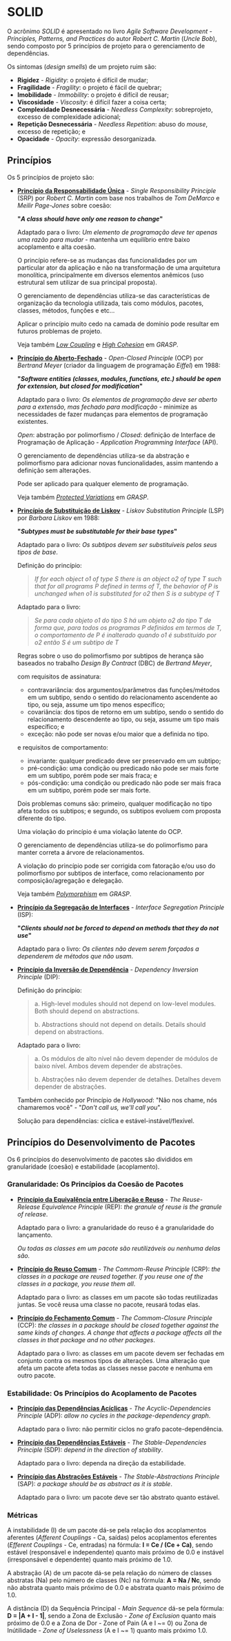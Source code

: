 # SOLID

O acrônimo _SOLID_ é apresentado no livro _Agile Software Development - Principles, Patterns, and Practices_ do autor _Robert C. Martin_ (_Uncle Bob_), sendo composto por 5 princípios de projeto para o gerenciamento de dependências.

Os sintomas (_design smells_) de um projeto ruim são:
* **Rigidez** - _Rigidity_: o projeto é difícil de mudar;
* **Fragilidade** - _Fragility_: o projeto é fácil de quebrar;
* **Imobilidade** - _Immobility_: o projeto é difícil de reusar;
* **Viscosidade** - _Viscosity_: é difícil fazer a coisa certa;
* **Complexidade Desnecessária** - _Needless Complexity_: sobreprojeto, excesso de complexidade adicional;
* **Repetição Desnecessária** - _Needless Repetition_: abuso do _mouse_, excesso de repetição; e
* **Opacidade** - _Opacity_: expressão desorganizada.

## Princípios

Os 5 princípios de projeto são:

* [**Princípio da Responsabilidade Única**](http://c2.com/cgi/wiki?SingleResponsibilityPrinciple "Single Responsibility Principle") - _Single Responsibility Principle_ (SRP) por _Robert C. Martin_ com base nos trabalhos de _Tom DeMarco_ e _Meilir Page-Jones_ sobre coesão:

  **"_A class should have only one reason to change_"**

  Adaptado para o livro: _Um elemento de programação deve ter apenas uma razão para mudar_ - mantenha um equilíbrio entre baixo acoplamento e alta coesão.

  O princípio refere-se as mudanças das funcionalidades por um particular ator da aplicação e não na transformação de uma arquitetura monolítica, principalmente em diversos elementos anêmicos (uso estrutural sem utilizar de sua principal proposta).

  O gerenciamento de dependências utiliza-se das características de organização da tecnologia utilizada, tais como módulos, pacotes, classes, métodos, funções e etc...

  Aplicar o princípio muito cedo na camada de domínio pode resultar em futuros problemas de projeto.

  Veja também [_Low Coupling_](/arquitetura/grasp.md) e [_High Cohesion_](/arquitetura/grasp.md) em _GRASP_.

* [**Princípio do Aberto-Fechado**](http://c2.com/cgi/wiki?OpenClosedPrinciple "Open Closed Principle") - _Open-Closed Principle_ (OCP) por _Bertrand Meyer_ (criador da linguagem de programação _Eiffel_) em 1988:

  **"_Software entities (classes, modules, functions, etc.) should be open for extension, but closed for modification_"**

  Adaptado para o livro: _Os elementos de programação deve ser aberto para a extensão, mas fechado para modificação_ - minimize as necessidades de fazer mudanças para elementos de programação existentes.

  _Open_: abstração por polimorfismo / _Closed_: definição de Interface de Programação de Aplicação - _Application Programming Interface_ (API).

  O gerenciamento de dependências utiliza-se da abstração e polimorfismo para adicionar novas funcionalidades, assim mantendo a definição sem alterações.

  Pode ser aplicado para qualquer elemento de programação.

  Veja também [_Protected Variations_](/arquitetura/grasp.md) em _GRASP_.

* [**Princípio de Substituição de Liskov**](http://c2.com/cgi/wiki?LiskovSubstitutionPrinciple "Liskov Substitution Principle") - _Liskov Substitution Principle_ (LSP) por _Barbara Liskov_ em 1988:

  **"_Subtypes must be substitutable for their base types_"**

  Adaptado para o livro: _Os subtipos devem ser substituíveis pelos seus tipos de base_.

  Definição do princípio:

  > _If for each object o1 of type S there is an object o2 of type T such that for all programs P defined in terms of T, the behavior of P is unchanged when o1 is substituted for o2 then S is a subtype of T_
  
  Adaptado para o livro:
  > _Se para cada objeto o1 do tipo S há um objeto o2 do tipo T de forma que, para todos os programas P definidos em termos de T, o comportamento de P é inalterado quando o1 é substituído por o2 então S é um subtipo de T_

  Regras sobre o uso do polimorfismo por subtipos de herança são baseados no trabalho _Design By Contract_ (DBC) de _Bertrand Meyer_,

  com requisitos de assinatura:

  * contravariância: dos argumentos/parâmetros das funções/métodos em um subtipo, sendo o sentido do relacionamento ascendente ao tipo, ou seja, assume um tipo menos específico;
  * covariância: dos tipos de retorno em um subtipo, sendo o sentido do relacionamento descendente ao tipo, ou seja, assume um tipo mais específico; e
  * exceção: não pode ser novas e/ou maior que a definida no tipo.

  e requisitos de comportamento:

  * invariante: qualquer predicado deve ser preservado em um subtipo;
  * pré-condição: uma condição ou predicado não pode ser mais forte em um subtipo, porém pode ser mais fraca; e
  * pós-condição: uma condição ou predicado não pode ser mais fraca em um subtipo, porém pode ser mais forte.

  Dois problemas comuns são: primeiro, qualquer modificação no tipo afeta todos os subtipos; e segundo, os subtipos evoluem com proposta diferente do tipo.

  Uma violação do princípio é uma violação latente do OCP.

  O gerenciamento de dependências utiliza-se do polimorfismo para manter correta a árvore de relacionamentos.

  A violação do princípio pode ser corrigida com fatoração e/ou uso do polimorfismo por subtipos de interface, como relacionamento por composição/agregação e delegação.

  Veja também [_Polymorphism_](/arquitetura/grasp.md) em _GRASP_.

* [**Princípio da Segregação de Interfaces**](http://c2.com/cgi/wiki?InterfaceSegregationPrinciple "Interface Segregation Principle") - _Interface Segregation Principle_ (ISP):

  **"_Clients should not be forced to depend on methods that they do not use_"**

  Adaptado para o livro: _Os clientes não devem serem forçados a dependerem de métodos que não usam_.

* [**Princípio da Inversão de Dependência**](http://c2.com/cgi/wiki?DependencyInversionPrinciple "Dependency Inversion Principle") - _Dependency Inversion Principle_ (DIP):

  Definição do princípio:

  > a. High-level modules should not depend on low-level modules. Both should depend on abstractions.
  >
  > b. Abstractions should not depend on details. Details should depend on abstractions.

  Adaptado para o livro:
  > a. Os módulos de alto nível não devem depender de módulos de baixo nível. Ambos devem depender de abstrações.
  >
  > b. Abstrações não devem depender de detalhes. Detalhes devem depender de abstrações.

  Também conhecido por Princípio de _Hollywood_: "Não nos chame, nós chamaremos você" - "_Don't call us, we'll call you_".
  
  Solução para dependências: cíclica e estável-instável/flexível.

## Princípios do Desenvolvimento de Pacotes

Os 6 princípios do desenvolvimento de pacotes são divididos em granularidade (coesão) e estabilidade (acoplamento).

### Granularidade: Os Princípios da Coesão de Pacotes

* [**Princípio da Equivalência entre Liberação e Reuso**](http://wiki.c2.com/?ReuseReleaseEquivalencePrinciple) - _The Reuse-Release Equivalence Principle_ (REP): _the granule of reuse is the granule of release_.

  Adaptado para o livro: a granularidade do reuso é a granularidade do lançamento.

  _Ou todas as classes em um pacote são reutilizáveis ou nenhuma delas são._

* [**Princípio do Reuso Comum**](http://wiki.c2.com/?CommonReusePrinciple) - _The Commom-Reuse Principle_ (CRP): _the classes in a package are reused together. If you reuse one of the classes in a package, you reuse them all_.

  Adaptado para o livro: as classes em um pacote são todas reutilizadas juntas. Se você reusa uma classe no pacote, reusará todas elas.

* [**Princípio do Fechamento Comum**](http://wiki.c2.com/?CommonClosurePrinciple) - _The Commom-Closure Principle_ (CCP): _the classes in a package should be closed together against the same kinds of changes. A change that affects a package affects all the classes in that package and no other packages_.

  Adaptado para o livro: as classes em um pacote devem ser fechadas em conjunto contra os mesmos tipos de alterações. Uma alteração que afeta um pacote afeta todas as classes nesse pacote e nenhuma em outro pacote.

### Estabilidade: Os Princípios do Acoplamento de Pacotes

* [**Princípio das Dependências Acíclicas**](http://wiki.c2.com/?AcyclicDependenciesPrinciple) - _The Acyclic-Dependencies Principle_ (ADP): _allow no cycles in the package-dependency graph_.

  Adaptado para o livro: não permitir ciclos no grafo pacote-dependência.

* [**Princípio das Dependências Estáveis**](http://wiki.c2.com/?StableDependenciesPrinciple) - _The Stable-Dependencies Principle_ (SDP): _depend in the direction of stability_.

  Adaptado para o livro: dependa na direção da estabilidade.
  
* [**Princípio das Abstrações Estáveis**](http://wiki.c2.com/?StableAbstractionsPrinciple) - _The Stable-Abstractions Principle_ (SAP): _a package should be as abstract as it is stable_.

  Adaptado para o livro: um pacote deve ser tão abstrato quanto estável.

### Métricas

  A instabilidade (I) de um pacote dá-se pela relação dos acoplamentos aferentes (_Afferent Couplings_ - Ca, saídas) pelos acoplamentos eferentes (_Efferent Couplings_ - Ce, entradas) na fórmula: **I = Ce / (Ce + Ca)**, sendo estável (responsável e independente) quanto mais próximo de 0.0 e instável (irresponsável e dependente) quanto mais próximo de 1.0.

  A abstração (A) de um pacote dá-se pela relação do número de classes abstratas (Na) pelo número de classes (Nc) na fórmula: **A = Na / Nc**, sendo não abstrata quanto mais próximo de 0.0 e abstrata quanto mais próximo de 1.0.

  A distância (D) da Sequência Principal - _Main Sequence_ dá-se pela fórmula: **D = |A + I - 1|**, sendo a Zona de Exclusão - _Zone of Exclusion_ quanto mais próximo de 0.0 e a Zona de Dor - Zone of Pain (A e I ~= 0) ou Zona de Inútilidade - _Zone of Uselessness_ (A e I ~= 1) quanto mais próximo 1.0.

